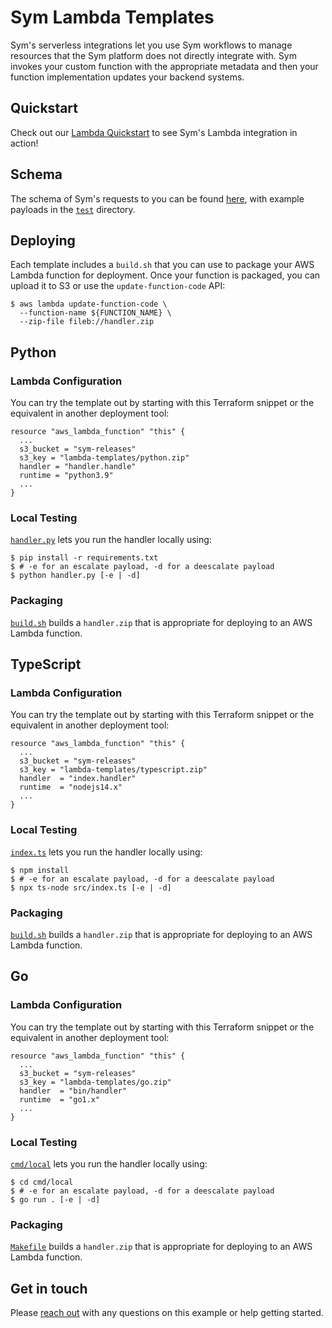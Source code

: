 # Sym Lambda Templates

Sym's serverless integrations let you use Sym workflows to manage resources that the Sym platform does not directly integrate with. Sym invokes your custom function with the appropriate metadata and then your function implementation updates your backend systems.

## Quickstart

Check out our [Lambda Quickstart](https://aws-lambda.tutorials.symops.com/) to see Sym's Lambda integration in action!

## Schema

The schema of Sym's requests to you can be found [here](https://sym.stoplight.io/docs/sym-reporting), with example payloads in the [`test`](test) directory.

## Deploying

Each template includes a `build.sh` that you can use to package your AWS Lambda function for deployment. Once your function is packaged, you can upload it to S3 or use the `update-function-code` API:

```
$ aws lambda update-function-code \
  --function-name ${FUNCTION_NAME} \
  --zip-file fileb://handler.zip
```

## Python

### Lambda Configuration

You can try the template out by starting with this Terraform snippet or the equivalent in another deployment tool:

```
resource "aws_lambda_function" "this" {
  ...
  s3_bucket = "sym-releases"
  s3_key = "lambda-templates/python.zip"
  handler = "handler.handle"
  runtime = "python3.9"
  ...
}
```

### Local Testing

[`handler.py`](python/handler.py) lets you run the handler locally using:

```
$ pip install -r requirements.txt
$ # -e for an escalate payload, -d for a deescalate payload
$ python handler.py [-e | -d]
```

### Packaging

[`build.sh`](python/build.sh) builds a `handler.zip` that is appropriate for deploying to an AWS Lambda function.

## TypeScript

### Lambda Configuration

You can try the template out by starting with this Terraform snippet or the equivalent in another deployment tool:

```
resource "aws_lambda_function" "this" {
  ...
  s3_bucket = "sym-releases"
  s3_key = "lambda-templates/typescript.zip"
  handler  = "index.handler"
  runtime  = "nodejs14.x"
  ...
}
```

### Local Testing

[`index.ts`](typescript/src/index.ts) lets you run the handler locally using:

```
$ npm install
$ # -e for an escalate payload, -d for a deescalate payload
$ npx ts-node src/index.ts [-e | -d]
```

### Packaging

[`build.sh`](typescript/build.sh) builds a `handler.zip` that is appropriate for deploying to an AWS Lambda function.

## Go

### Lambda Configuration

You can try the template out by starting with this Terraform snippet or the equivalent in another deployment tool:

```
resource "aws_lambda_function" "this" {
  ...
  s3_bucket = "sym-releases"
  s3_key = "lambda-templates/go.zip"
  handler  = "bin/handler"
  runtime  = "go1.x"
  ...
}
```

### Local Testing

[`cmd/local`](go/cmd/local/main.go) lets you run the handler locally using:

```
$ cd cmd/local
$ # -e for an escalate payload, -d for a deescalate payload
$ go run . [-e | -d]
```

### Packaging

[`Makefile`](go/Makefile) builds a `handler.zip` that is appropriate for deploying to an AWS Lambda function.

## Get in touch

Please [reach out](https://docs.symops.com/docs/support) with any questions on this example or help getting started.
